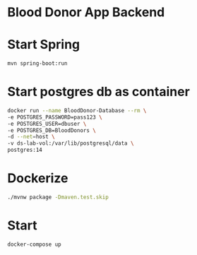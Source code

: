 # Blood Donor App Backend

# Start Spring

```sh
mvn spring-boot:run
```

# Start postgres db as container
```sh
docker run --name BloodDonor-Database --rm \
-e POSTGRES_PASSWORD=pass123 \
-e POSTGRES_USER=dbuser \
-e POSTGRES_DB=BloodDonors \
-d --net=host \
-v ds-lab-vol:/var/lib/postgresql/data \
postgres:14
```
# Dockerize
```sh
./mvnw package -Dmaven.test.skip
```
# Start
```sh
docker-compose up
```